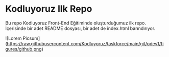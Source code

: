 # Kodluyoruz Ilk Repo

Bu repo Kodluyoruz Front-End Eğitiminde oluşturduğumuz ilk repo. İçerisinde bir adet README dosyası, bir adet de index.html barındırıyor.



![Lorem Picsum] (https://raw.githubusercontent.com/Kodluyoruz/taskforce/main/git/odev1/figures/github.png)


